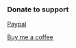 
### Donate to support

[Paypal](https://paypal.me/zummonSpace)

[Buy me a coffee](https://buymeacoffee.com/zummon)

